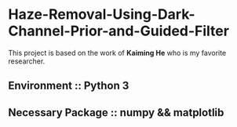 # Haze-Removal-Using-Dark-Channel-Prior-and-Guided-Filter
This project is based on the work of **Kaiming He** who is my favorite researcher.<br>
## Environment :: Python 3
## Necessary Package :: numpy && matplotlib 
